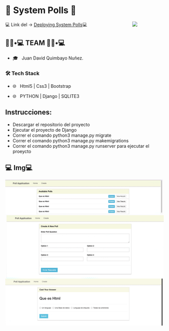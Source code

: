 #  :snake: System Polls :snake:

<img src="https://user-images.githubusercontent.com/74111185/165887205-ee82ee3c-00b0-40ae-9bd6-e4c84f8d3bae.png" min-width="100px" max-width="100px" width="100px" align="right">

<p>💻 Link del -> <a href="https://sistemapolls.herokuapp.com/">Deploying System Polls</a>💻 </p>


<h2> 👨🏻•💻 TEAM 👨🏻•💻 </h2>

- 🎓 &nbsp; Juan David Quimbayo Nuñez.


<h3>🛠 Tech Stack</h3>

- 🌐 &nbsp; Html5 | Css3 | Bootstrap

- 🌐 &nbsp; PYTHON | Django  | SQLITE3


## Instrucciones:
- Descargar el repositorio del proyecto
- Ejecutar el proyecto de Django 
- Correr el comando python3 manage.py migrate
- Correr el comando python3 manage.py makemigrations           
- Correr el comando python3 manage.py runserver para ejecutar el proeycto        


<h2>💻 Img💻</h2>

<img  src="https://github.com/JDQN/System-Polls/blob/main/img1.png" width="500" />

<img align='right' src="https://github.com/JDQN/System-Polls/blob/main/img2.png" width="500" />


<img  src="https://github.com/JDQN/System-Polls/blob/main/img3.png" width="500" />
